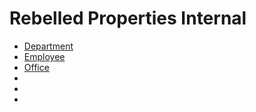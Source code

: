 # Rebelled Properties Internal

- [Department](./Appian/RebelledPropertiesInternal/Department/Department.md)
- [Employee](./Appian/RebelledPropertiesInternal/Employee/EmployeeTable.md)
- [Office](./Office/OfficeTable.md)
- []()
- []()
- []()